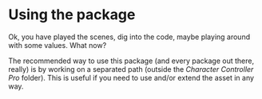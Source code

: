 # Using the package

Ok, you have played the scenes, dig into the code, maybe playing around with some values. What now?



The recommended way to use this package \(and every package out there, really\) is by working on a separated path \(outside the _Character Controller Pro_ folder\). This is useful if you need to use and/or extend the asset in any way.

### 

